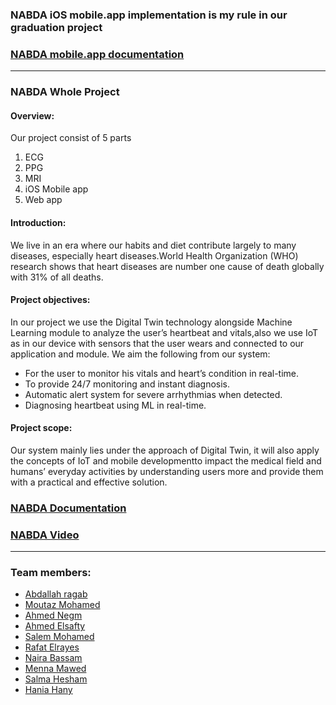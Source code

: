 ### NABDA iOS mobile.app implementation is my rule in our graduation project 
### [NABDA mobile.app documentation](https://drive.google.com/file/d/1CSQNdBhilDsvxB9wf9qUZ6KAiOGexiAs/view?usp=sharing)
---
### NABDA Whole Project 

#### Overview:
Our project consist of 5 parts 
1. ECG 
2. PPG
3. MRI
4. iOS Mobile app
5. Web app

#### Introduction: 

We live in an era where our habits and diet contribute largely to many diseases, especially heart diseases.World Health Organization (WHO) research shows that heart diseases are number one cause of death globally with 31% of all deaths.

#### Project objectives:

In our project we use the Digital Twin technology alongside Machine Learning module to analyze the user’s heartbeat and vitals,also we use IoT as in our device with sensors that the user wears and connected to our application and module. We aim the following from our system:
- For the user to monitor his vitals and heart’s condition in real-time.
- To provide 24/7 monitoring and instant diagnosis.
- Automatic alert system for severe arrhythmias when detected.
- Diagnosing heartbeat using ML in real-time.

#### Project scope: 

Our system mainly lies under the approach of Digital Twin, it will also apply the concepts of IoT and mobile developmentto impact the medical field and humans’ everyday activities by understanding users more and provide them with a practical and effective solution.

### [NABDA Documentation](https://drive.google.com/file/d/1g9RdVnAbJWu8_b7YihdoFW_RCioFAcvc/view?usp=sharing)
### [NABDA Video](https://youtu.be/VR42laXcNaE)
---
### Team members:  
- [Abdallah ragab]()
- [Moutaz Mohamed](https://github.com/Moutaz-Mohamed)
- [Ahmed Negm](https://github.com/a7mdngm98)
- [Ahmed Elsafty](https://github.com/ahmed0elsafty)
- [Salem Mohamed](https://github.com/salemmohamad)
- [Rafat Elrayes]()
- [Naira Bassam](https://github.com/nairaAbdallah)
- [Menna Mawed](https://github.com/mennamawed)
- [Salma Hesham](https://github.com/SalmaHeshaam)
- [Hania Hany]()
